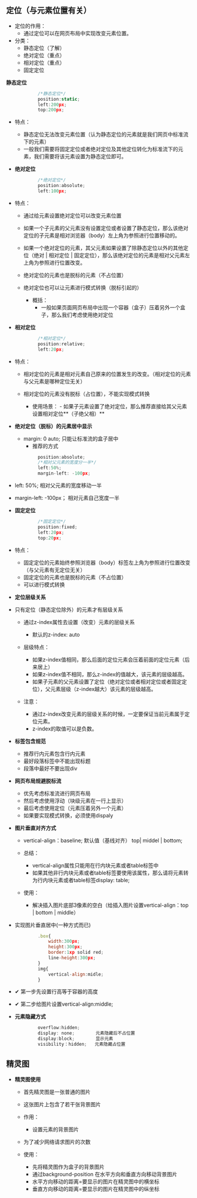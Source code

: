 ## 定位（与元素位置有关）
- 定位的作用：
	- 通过定位可以在网页布局中实现改变元素位置。
- 分类：
	- 静态定位（了解）
	- 绝对定位（重点）
	- 相对定位（重点）
	- 固定定位

**静态定位**
```javascript
            /*静态定位*/
            position:static;
            left:200px;
            top:200px;
```
- 特点：
	- 静态定位无法改变元素位置（认为静态定位的元素就是我们网页中标准流下的元素）
	- 一般我们需要将固定定位或者绝对定位及其他定位转化为标准流下的元素，我们需要将该元素设置为静态定位即可。

- **绝对定位**
```javascript
            /*绝对定位*/
            position:absolute;
            left:100px;
```
- 特点：
	- 通过给元素设置绝对定位可以改变元素位置
    
	- 如果一个子元素的父元素没有设置定位或者设置了静态定位，那么该绝对定位的子元素是相对浏览器（body）左上角为参照进行位置移动的。

	- 如果一个绝对定位的元素，其父元素如果设置了除静态定位以外的其他定位（绝对 | 相对定位 | 固定定位），那么该绝对定位的元素是相对父元素左上角为参照进行位置改变。

	- 绝对定位的元素也是脱标的元素（不占位置）

	- 绝对定位也可以让元素进行模式转换（脱标引起的）

        - 概括：
			- 一般如果页面网页布局中出现一个容器（盒子）压着另外一个盒子，那么我们考虑使用绝对定位


- **相对定位**
```javascript
            /*相对定位*/
            position:relative;
            left:20px;
```
- 特点：
	- 相对定位的元素是相对元素自己原来的位置发生的改变。（相对定位的元素与父元素是哪种定位无关）
	- 相对定位的元素没有脱标（占位置），不能实现模式转换

        - 使用场景：
			  - 如果子元素设置了绝对定位，那么推荐直接给其父元素设置相对定位**（子绝父相）**

- **绝对定位（脱标）的元素居中显示**
    - margin: 0 auto; 只能让标准流的盒子居中
	    - 推荐的方式
```javascript
            position:absolute;
            /*相对父元素的宽度分一半*/
            left:50%;
            margin-left: -100px;
```
- left: 50%;  相对父元素的宽度移动一半
- margin-left: -100px； 相对元素自己宽度一半

- **固定定位**
```javascript
            /*固定定位*/
            position:fixed;
            left:20px;
            top:20px;
```
- 特点：
	- 固定定位的元素始终参照浏览器（body）标签左上角为参照进行位置改变（与父元素有无定位无关）
	- 固定定位的元素也是脱标的元素（不占位置）
	- 可以进行模式转换

- **定位层级关系**

- 只有定位（静态定位除外）的元素才有层级关系

    - 通过z-index属性去设置（改变）元素的层级关系
	    - 默认的z-index: auto

	- 层级特点：
		- 如果z-index值相同，那么后面的定位元素会压着前面的定位元素（后来居上）
		- 如果z-index值不相同，那么z-index的值越大，该元素的层级越高。
		- 如果子元素的父元素设置了定位（绝对定位或者相对定位或者固定定位），父元素层级（z-index越大）该元素的层级越高。

    - 注意：
		- 通过z-index改变元素的层级关系的时候，一定要保证当前元素属于定位元素。
		- z-index的取值可以是负数。


- **标签包含规范**

    - 推荐行内元素包含行内元素
    - 最好段落标签中不能出现标题
    - 段落中最好不要出现div


- **网页布局规避脱标流**
    - 优先考虑标准流进行网页布局
	- 然后考虑使用浮动（块级元素在一行上显示）
	- 最后考虑使用定位（元素压着另外一个元素）
	- 如果要实现模式转换，必须使用dispaly

- **图片垂直对齐方式**

    - vertical-align：baseline; 默认值（基线对齐）
					 top| middel | bottom;

	- 总结：
		- vertical-align属性只能用在行内块元素或者table标签中
		- 如果其他非行内块元素或者table标签要使用该属性，那么请将元素转为行内块元素或者table标签display: table;

    - 使用：
		- 解决插入图片底部3像素的空白（给插入图片设置vertical-align：top | bottom | middle）

- 实现图片垂直居中(一种方式而已)
```javascript
            .box{
                width:300px;
                height:300px;
                border:1xp solid red;
                line-height:300px;
            }
            img{
                vertical-align:midle;
            }
```
- ✔ 第一步先设置行高等于容器的高度
- ✔ 第二步给图片设置vertical-align:middle;

- **元素隐藏方式**
```javascript
            overflow:hidden;
            display: none;        元素隐藏后不占位置
            display:block;        显示元素
            visibility：hidden;   元素隐藏占位置
```
## 精灵图

- **精灵图使用**
    - 首先精灵图是一张普通的图片
    - 这张图片上包含了若干张背景图片

	- 作用：
	    - 设置元素的背景图片

    - 为了减少网络请求图片的次数

    - 使用：
		- 先将精灵图作为盒子的背景图片
		- 通过background-position 在水平方向和垂直方向移动背景图片
		- 水平方向移动的距离=要显示的图片在精灵图中的横坐标
		- 垂直方向移动的距离=要显示的图片在精灵图中的纵坐标